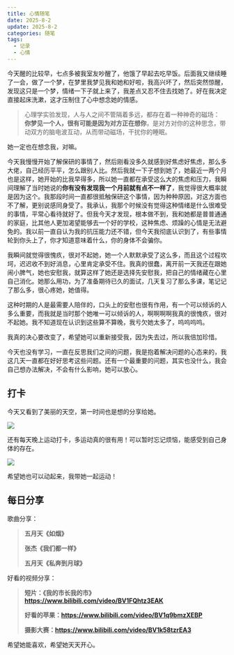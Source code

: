 ```yaml
---
title: 心情随笔
date: 2025-8-2
update: 2025-8-2
categories: 随笔
tags:
  - 记录
  - 心情
---
```


今天醒的比较早，七点多被我室友吵醒了，他饿了早起去吃早饭。后面我又继续睡了一会，做了一个梦，在梦里我梦见我和她和好啦，我高兴坏了，然后突然惊醒，发现这只是一个梦，情绪一下子就上来了，我差点又忍不住去找她了。好在我决定直接起床洗漱，这才压制住了心中想念她的情感。

> 心理学实验发现，人与人之间不管隔着多远，都存在着一种神奇的磁场： **你梦见一个人，很有可能是因为对方正在想你**，是对方对你的这种思念，带动双方的脑电波互动，从而带动磁场，干扰你的睡眠。

她一定也在想念我，对嘛。
<!-- more -->

今天我慢慢开始了解保研的事情了，然后刚看没多久就感到好焦虑好焦虑，那么多大佬，自己经历平平，怎么跟别人比。然后我就一下子想到她了，她最近一两个月也是这样，她开始的比我早得多，所以她一直都在承受这么大的焦虑和压力，我瞬间理解了当时她说的**你有没有发现我一个月前就有点不一样了**，我觉得很大概率就是因为这个。我那段时间一直都很抵触保研这个事情，因为种种原因，对这方面也不了解，更别说感同身受了。我承认，我那个时候没有觉得这种情绪是什么很难受的事情，平常心看待就好了。但我今天才发现，根本做不到，我和她都是普普通通的家庭，比其他人更加渴望能够去一个好的学校，这种焦虑、烦躁的心情是无法避免的。我以前一直自认为我的抗压能力还不错，但今天我彻底认识到了，有些事情轮到你头上了，你才知道意味着什么，你的身体不会骗你。

我瞬间就觉得很愧疚，很对不起她，她一个人默默承受了这么多，而且这个过程坎坷，迟迟收不到好消息，心里肯定承受不住。我真的很蠢，离开前一天我还在跟她闹小脾气，她也安慰我，就算这样了她还是选择先安慰我，把自己的情绪藏在心里自己消化。她那么用功，为了准备期待已久的面试，几天复习了那么多课，笔记记了那么多，很心疼她，她值得。

这种时期的人是最需要人陪伴的，口头上的安慰也很有作用，有一个可以倾诉的人多么重要，而我就是当时那个她唯一可以倾诉的人，啊啊啊啊我真的很愧疚，很对不起她。我不知道现在认识到这些算不算晚，我亏欠她太多了，呜呜呜呜。

我真的决心要改变了，希望她可以重新接受我，因为失去过，所以我倍加珍惜。

今天也没有学习，一直在反思我们之间的问题，我是抱着解决问题的心态来的，我这几天一直都在好好思考这些问题。还有一个最重要的问题，其实也没什么，我会自己想办法解决，不会有什么影响，她可以放心。

## 打卡

今天又看到了美丽的天空，第一时间也是想的分享给她。

![](https://image-wlyblog-1370229696.cos.ap-guangzhou.myqcloud.com/img/%E5%A4%A9%E7%A9%BA.jpg)

还有每天晚上运动打卡，多运动真的很有用！可以暂时忘记烦恼，能感受到自己身体的存在。

![](https://image-wlyblog-1370229696.cos.ap-guangzhou.myqcloud.com/img/%E8%BF%90%E5%8A%A8.jpg)

希望她也可以动起来，我带她一起运动！

## 每日分享

歌曲分享：

> **五月天《如烟》**
>
> **张杰《我们都一样》**
>
> **五月天《私奔到月球》**

好看的视频分享：

> **短片：《我的市长我的市》https://www.bilibili.com/video/BV1FQhtz3EAK**
>
> **好看的苹果：https://www.bilibili.com/video/BV1q9bmzXEBP**
>
> **摄影大赛：https://www.bilibili.com/video/BV1k58tzrEA3**

希望她能喜欢，希望她天天开心。